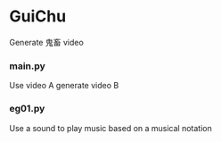 # GuiChu
Generate 鬼畜 video

### main.py
Use video A generate video B
### eg01.py
Use a sound to play music based on a musical notation
